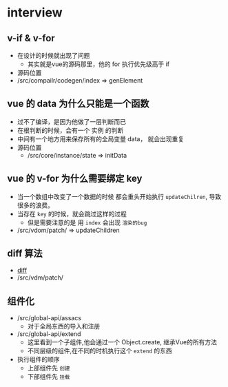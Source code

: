 # interview

##  v-if & v-for
- 在设计的时候就出现了问题
  - 其实就是vue的源码那里，他的 for 执行优先级高于 if 
- 源码位置
 - /src/compailr/codegen/index  => genElement

## vue 的 data 为什么只能是一个函数
- 过不了编译，是因为他做了一层判断而已
- 在根判断的时候，会有一个 实例 的判断
- 中间有一个地方用来保存所有的全局变量 data， 就会出现重复
- 源码位置
  - /src/core/instance/state => initData

## vue 的 v-for 为什么需要绑定 key
- 当一个数组中改变了一个数据的时候 都会重头开始执行 `updateChilren`, 导致很多的浪费。  
- 当存在 `key` 的时候，就会跳过这样的过程
  - 但是需要注意的是 用 `index` 会出现 `渲染的bug` 
- /src/vdom/patch/ => updateChildren
## diff 算法
- [diff](./diff.md)
- /src/vdm/patch/ 

## 组件化
- /src/global-api/assacs 
  - 对于全局东西的导入和注册 
- /src/global-api/extend
  - 这里看到一个子组件,他会通过一个 Object.create, 继承Vue的所有方法 
  - 不同层级的组件,在不同的时机执行这个 `extend` 的东西
- 执行组件的顺序
  - 上部组件先 `创建`
  - 下部组件先 `挂载` 
